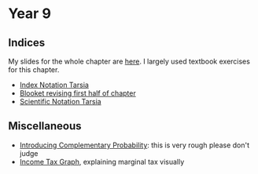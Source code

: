 # Year 9

<!-- ## Algebraic Expressions and Equations -->


## Indices
My slides for the whole chapter are [here]("C:\Users\khofb\Documents\Dev\portfolio_site\templates\static\pdfs\my_resources\Slides\Year_9\year9-indices-slides.pdf). I largely used textbook exercises for this chapter.

* [Index Notation Tarsia]("C:\Users\khofb\Documents\Dev\portfolio_site\templates\static\pdfs\my_resources\Activities\indices-notation-tarsia.pdf)
* [Blooket revising first half of chapter](https://dashboard.blooket.com/set/683e299c46fe0cb8b31dd131)
* [Scientific Notation Tarsia](https://web.archive.org/web/20161229182934/https://dpsmsmath.wikispaces.com/file/view/1.06-scientificsquare.pdf)


## Miscellaneous
* [Introducing Complementary Probability]("C:\Users\khofb\Documents\Dev\portfolio_site\templates\static\pdfs\my_resources\Slides\Year_9\complementary-probability-lesson-plan.pdf): this is very rough please don't judge
* [Income Tax Graph](https://www.geogebra.org/m/q59cepde), explaining marginal tax visually

